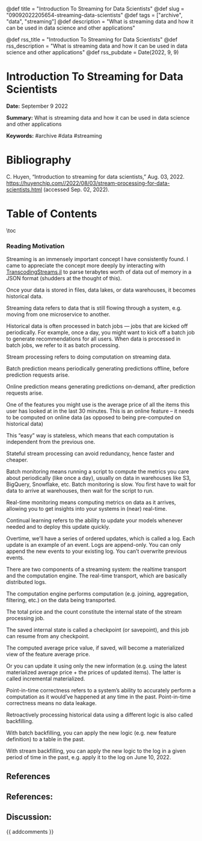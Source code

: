 @def title = "Introduction To Streaming for Data Scientists"
@def slug = "09092022205654-streaming-data-scientists"
@def tags = ["archive", "data", "streaming"]
@def description = "What is streaming data and how it can be used in data science and other applications"

@def rss_title = "Introduction To Streaming for Data Scientists"
@def rss_description = "What is streaming data and how it can be used in data science and other applications"
@def rss_pubdate = Date(2022, 9, 9)


Introduction To Streaming for Data Scientists
=========

**Date:** September 9 2022

**Summary:** What is streaming data and how it can be used in data science and other applications

**Keywords:** #archive #data #streaming

Bibliography
==========

C. Huyen, “Introduction to streaming for data scientists,” Aug. 03, 2022. https://huyenchip.com//2022/08/03/stream-processing-for-data-scientists.html (accessed Sep. 02, 2022).

Table of Contents
=========

\toc

### Reading Motivation

Streaming is an immensely important concept I have consistently found. I came to appreciate the concept more deeply by interacting with [TranscodingStreams.jl](/https://juliaio.github.io/TranscodingStreams.jl/stable/) to parse terabytes worth of data out of memory in a JSON format (shudders at the thought of this).

Once your data is stored in files, data lakes, or data warehouses, it becomes historical data.

Streaming data refers to data that is still flowing through a system, e.g. moving from one microservice to another.

Historical data is often processed in batch jobs — jobs that are kicked off periodically. For example, once a day, you might want to kick off a batch job to generate recommendations for all users. When data is processed in batch jobs, we refer to it as batch processing.

Stream processing refers to doing computation on streaming data.

Batch prediction means periodically generating predictions offline, before prediction requests arise.

Online prediction means generating predictions on-demand, after prediction requests arise.

One of the features you might use is the average price of all the items this user has looked at in the last 30 minutes. This is an online feature – it needs to be computed on online data (as opposed to being pre-computed on historical data)

This “easy” way is stateless, which means that each computation is independent from the previous one.

Stateful stream processing can avoid redundancy, hence faster and cheaper.

Batch monitoring means running a script to compute the metrics you care about periodically (like once a day), usually on data in warehouses like S3, BigQuery, Snowflake, etc. Batch monitoring is slow. You first have to wait for data to arrive at warehouses, then wait for the script to run.

Real-time monitoring means computing metrics on data as it arrives, allowing you to get insights into your systems in (near) real-time.

Continual learning refers to the ability to update your models whenever needed and to deploy this update quickly.

Overtime, we’ll have a series of ordered updates, which is called a log. Each update is an example of an event. Logs are append-only. You can only append the new events to your existing log. You can’t overwrite previous events.

There are two components of a streaming system: the realtime transport and the computation engine. The real-time transport, which are basically distributed logs.

The computation engine performs computation (e.g. joining, aggregation, filtering, etc.) on the data being transported.

The total price and the count constitute the internal state of the stream processing job.

The saved internal state is called a checkpoint (or savepoint), and this job can resume from any checkpoint.

The computed average price value, if saved, will become a materialized view of the feature average price.

Or you can update it using only the new information (e.g. using the latest materialized average price + the prices of updated items). The latter is called incremental materialized.

Point-in-time correctness refers to a system’s ability to accurately perform a computation as it would’ve happened at any time in the past. Point-in-time correctness means no data leakage.

Retroactively processing historical data using a different logic is also called backfilling.

With batch backfilling, you can apply the new logic (e.g. new feature definition) to a table in the past.

With stream backfilling, you can apply the new logic to the log in a given period of time in the past, e.g. apply it to the log on June 10, 2022.

## References

## References:
## Discussion: 

{{ addcomments }}
